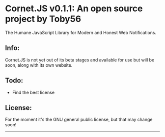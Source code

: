 Cornet.JS v0.1.1: An open source project by Toby56
=========

The Humane JavaScript Library for Modern and Honest Web Notifications.

Info:
-----

Cornet.JS is not yet out of its beta stages and available for use but will be soon, along with its own website.

Todo:
-----

- Find the best license

License:
--------

For the moment it's the GNU general public license, but that may change soon!

--------------------------------------------------------------------------------
